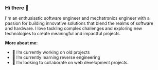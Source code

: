 ### Hi there 👋

I'm an enthusiastic software engineer and mechatronics engineer with a passion for building innovative solutions that blend the realms of software and hardware. I love tackling complex challenges and exploring new technologies to create meaningful and impactful projects.

**More about me:**

- 🔭 I’m currently working on old projects
- 🌱 I’m currently learning reverse engineering
- 👯 I’m looking to collaborate on web development projects.


<!--
**Bustlezach/bustlezach** is a ✨ _special_ ✨ repository because its `README.md` (this file) appears on your GitHub profile.

Here are some ideas to get you started:
**More about me:**

- 🔭 I’m currently working on old projects
- 🌱 I’m currently learning reverse engineering
- 👯 I’m looking to collaborate on web development projects.
- 🤔 I’m looking for help with ..
- 💬 Ask me about ...
- 📫 How to reach me: ...
- 😄 Pronouns: ...
- ⚡ Fun fact: ...
-->
